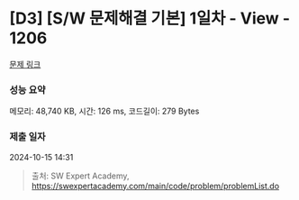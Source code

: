 # [D3] [S/W 문제해결 기본] 1일차 - View - 1206 

[문제 링크](https://swexpertacademy.com/main/code/problem/problemDetail.do?contestProbId=AV134DPqAA8CFAYh) 

### 성능 요약

메모리: 48,740 KB, 시간: 126 ms, 코드길이: 279 Bytes

### 제출 일자

2024-10-15 14:31



> 출처: SW Expert Academy, https://swexpertacademy.com/main/code/problem/problemList.do